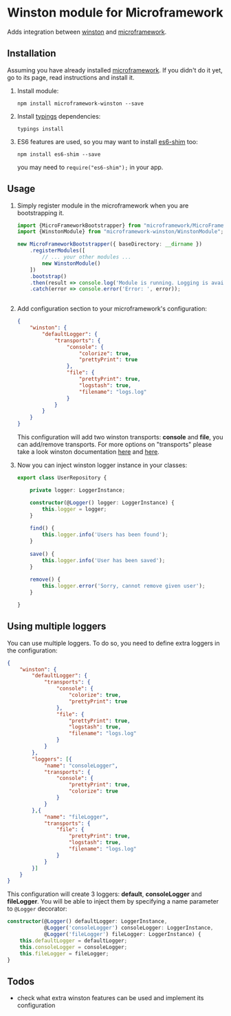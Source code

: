 # Winston module for Microframework

Adds integration between [winston][1] and [microframework][2].

## Installation

Assuming you have already installed [microframework][2]. If you didn't do it yet, go to its page, read instructions
 and install it.

1. Install module:

    `npm install microframework-winston --save`

2. Install [typings](https://github.com/typings/typings) dependencies:

    `typings install`

3. ES6 features are used, so you may want to install [es6-shim](https://github.com/paulmillr/es6-shim) too:

    `npm install es6-shim --save`

    you may need to `require("es6-shim");` in your app.

## Usage

1. Simply register module in the microframework when you are bootstrapping it.
    
    ```typescript
    import {MicroFrameworkBootstrapper} from "microframework/MicroFrameworkBootstrapper";
    import {WinstonModule} from "microframework-winston/WinstonModule";
    
    new MicroFrameworkBootstrapper({ baseDirectory: __dirname })
        .registerModules([
            // ... your other modules ...
            new WinstonModule()
        ])
        .bootstrap()
        .then(result => console.log('Module is running. Logging is available now.'))
        .catch(error => console.error('Error: ', error));
            
    ```
    
2. Add configuration section to your microframework's configuration:

    ```json
    {
        "winston": {
            "defaultLogger": {
                "transports": {
                    "console": {
                        "colorize": true,
                        "prettyPrint": true
                    },
                    "file": {
                        "prettyPrint": true,
                        "logstash": true,
                        "filename": "logs.log"
                    }
                }
            }
        }
    }
    ```
    
    This configuration will add two winston transports: **console** and **file**, you can add/remove transports.
    For more options on "transports" please take a look winston documentation
    [here](https://github.com/winstonjs/winston#working-with-multiple-loggers-in-winston) and 
    [here](https://github.com/winstonjs/winston/blob/master/docs/transports.md).

3. Now you can inject winston logger instance in your classes:

    ```typescript
    export class UserRepository {
    
        private logger: LoggerInstance;
    
        constructor(@Logger() logger: LoggerInstance) {
            this.logger = logger;
        }
        
        find() {
            this.logger.info('Users has been found');
        }
        
        save() {
            this.logger.info('User has been saved');
        }
        
        remove() {
            this.logger.error('Sorry, cannot remove given user');
        }
    
    }
    ```

## Using multiple loggers

You can use multiple loggers. To do so, you need to define extra loggers in the configuration:

```json
{
    "winston": {
        "defaultLogger": {
            "transports": {
                "console": {
                    "colorize": true,
                    "prettyPrint": true
                },
                "file": {
                    "prettyPrint": true,
                    "logstash": true,
                    "filename": "logs.log"
                }
            }
        },
        "loggers": [{
            "name": "consoleLogger",
            "transports": {
                "console": {
                    "prettyPrint": true,
                    "colorize": true
                }
            }
        },{
            "name": "fileLogger",
            "transports": {
                "file": {
                    "prettyPrint": true,
                    "logstash": true,
                    "filename": "logs.log"
                }
            }
        }]
    }
}

```

This configuration will create 3 loggers: **default**, **consoleLogger** and **fileLogger**. 
You will be able to inject them by specifying a name parameter to `@Logger` decorator:

```typescript
constructor(@Logger() defaultLogger: LoggerInstance,
            @Logger('consoleLogger') consoleLogger: LoggerInstance,
            @Logger('fileLogger') fileLogger: LoggerInstance) {
    this.defaultLogger = defaultLogger;
    this.consoleLogger = consoleLogger;
    this.fileLogger = fileLogger;
}
```

## Todos

* check what extra winston features can be used and implement its configuration

[1]: https://github.com/winstonjs/winston
[2]: https://github.com/pleerock/microframework